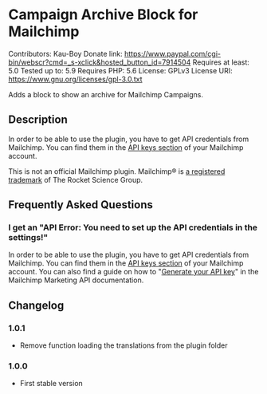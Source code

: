 # Campaign Archive Block for Mailchimp

Contributors: Kau-Boy
Donate link: https://www.paypal.com/cgi-bin/webscr?cmd=_s-xclick&hosted_button_id=7914504
Requires at least: 5.0
Tested up to: 5.9
Requires PHP: 5.6
License: GPLv3
License URI: https://www.gnu.org/licenses/gpl-3.0.txt

Adds a block to show an archive for Mailchimp Campaigns.

## Description
In order to be able to use the plugin, you have to get API credentials from Mailchimp. You can find them in the [API keys section](https://us1.admin.mailchimp.com/account/api/) of your Mailchimp account.

This is not an official Mailchimp plugin. Mailchimp® is [a registered trademark](https://mailchimp.com/legal/copyright/) of The Rocket Science Group.

## Frequently Asked Questions

### I get an "API Error: You need to set up the API credentials in the settings!"

In order to be able to use the plugin, you have to get API credentials from Mailchimp. You can find them in the [API keys section](https://us1.admin.mailchimp.com/account/api/) of your Mailchimp account. You can also find a guide on how to "[Generate your API key](https://mailchimp.com/developer/marketing/guides/quick-start/#generate-your-api-key)" in the Mailchimp Marketing API documentation.

## Changelog

### 1.0.1
* Remove function loading the translations from the plugin folder

### 1.0.0
* First stable version
